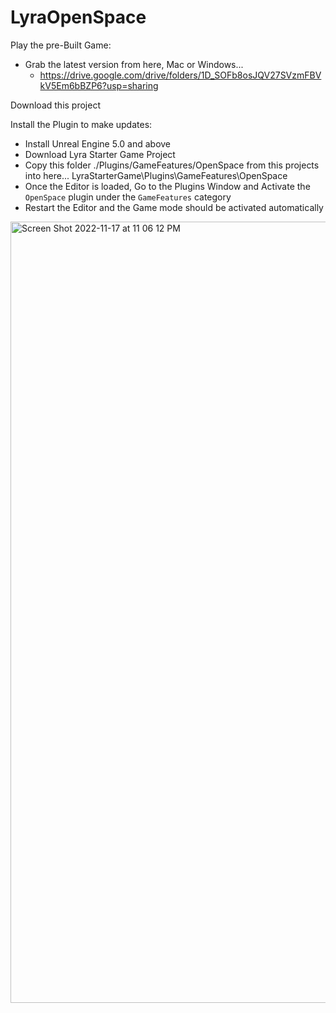 # LyraOpenSpace

Play the pre-Built Game:
- Grab the latest version from here, Mac or Windows...
  - https://drive.google.com/drive/folders/1D_SOFb8osJQV27SVzmFBVkV5Em6bBZP6?usp=sharing

Download this project

Install the Plugin to make updates:
- Install Unreal Engine 5.0 and above
- Download Lyra Starter Game Project
- Copy this folder ./Plugins/GameFeatures/OpenSpace from this projects into here... LyraStarterGame\Plugins\GameFeatures\OpenSpace
- Once the Editor is loaded, Go to the Plugins Window and Activate the `OpenSpace` plugin under the `GameFeatures` category
- Restart the Editor and the Game mode should be activated automatically

<img width="1250" alt="Screen Shot 2022-11-17 at 11 06 12 PM" src="https://user-images.githubusercontent.com/3343322/202642324-4928ccc5-7992-42c1-bd62-5bde16252205.png">
